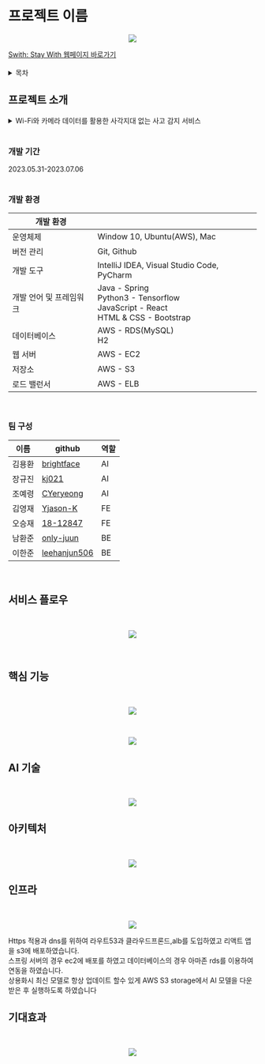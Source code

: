 <!-- [![Contributors][contributors-shield]][contributors-url]
[![Forks][forks-shield]][forks-url]
[![Stargazers][stars-shield]][stars-url]
[![Issues][issues-shield]][issues-url]
[![MIT License][license-shield]][license-url]
[![LinkedIn][linkedin-shield]][linkedin-url]

[contributors-shield]: https://img.shields.io/github/contributors/AIVLE-School-Third-Big-Project/AIVLE_BigProject_team21.svg?style=for-the-badge
[contributors-url]: https://github.com/AIVLE-School-Third-Big-Project/AIVLE_BigProject_team21/graphs/contributors
[forks-shield]: https://img.shields.io/github/forks/AIVLE-School-Third-Big-Project/AIVLE_BigProject_team21.svg?style=for-the-badge
[forks-url]: https://github.com/AIVLE-School-Third-Big-Project/AIVLE_BigProject_team21/network/members
[stars-shield]: https://img.shields.io/github/stars/AIVLE-School-Third-Big-Project/AIVLE_BigProject_team21.svg?style=for-the-badge
[stars-url]: https://github.com/AIVLE-School-Third-Big-Project/AIVLE_BigProject_team21/stargazers
[issues-shield]: https://img.shields.io/github/issues/AIVLE-School-Third-Big-Project/AIVLE_BigProject_team21.svg?style=for-the-badge
[issues-url]: https://github.com/AIVLE-School-Third-Big-Project/AIVLE_BigProject_team21/issues
[license-shield]: https://img.shields.io/github/license/AIVLE-School-Third-Big-Project/AIVLE_BigProject_team21.svg?style=for-the-badge
[license-url]: https://github.com/AIVLE-School-Third-Big-Project/AIVLE_BigProject_team21/blob/master/LICENSE.txt
[linkedin-shield]: https://img.shields.io/badge/-LinkedIn-black.svg?style=for-the-badge&logo=linkedin&colorB=555
[linkedin-url]: https://linkedin.com/in/othneildrew -->

# 프로젝트 이름
<div align="center">
<p><img src="/doc/images/main.png"></p>
</div>
<a href = "https://www.swith.kr">Swith: Stay With 웹페이지 바로가기</a>
<br/>
<br/>
<!-- TABLE OF CONTENTS -->
<details>
<summary>목차</summary>
<ol>
<li>
 <a href="#프로젝트-소개">프로젝트 소개</a>
 <ul>
  <li><a href="#개발-기간">개발 기간</a></li>
 </ul>
 <ul>
  <li><a href="#개발-환경">개발 환경</a></li>
 </ul>
 <ul>
  <li><a href="#팀-구성">팀 구성</a></li>
 </ul>
</li>
<li><a href="#서비스-플로우">서비스 플로우</a></li>
<li><a href="#핵심-기능">핵심 기능</a></li>
<li><a href="#ai-기술">AI 기술</a></li>
<li><a href="#아키텍처">아키텍처</a></li>
<li><a href="#인프라">인프라</a></li>
<li><a href="#기대효과">기대효과</a></li>
</ol>
</details>


## 프로젝트 소개
<details>
<summary>Wi-Fi와 카메라 데이터를 활용한 사각지대 없는 사고 감지 서비스</summary>
<ul>
 <br/>
&nbsp S.WITH 팀은 WiFi와 카메라를 활용하여 사람의 위험 행동을 감지하는 프로젝트를 수행했습니다. <br/>이 프로젝트를 선택한 배경은 안전 사고가 아동과 고령자 사이에서 증가하고 있음을 관찰하면서, 이를 예방할 수 있는 서비스의 필요성을 느낀 것에서 출발하였습니다. <br/>이에 따라 영유아와 고령자에 초점을 맞추어 조사한 결과, 영유아의 사고 발생 대부분이 가정 내에서 발생하는 안전 사고임을 확인했습니다. <br/>또한 고령자의 안전 사고는 연간 증가하고 있으며, 그 중 절반 이상이 가정 내에서 발생하는 낙상 사고임을 발견했습니다.<br/><br/>
&nbsp 따라서, 저희는 영유아와 고령자의 안전 사고를 예방하기 위해 가정에서 사용할 수 있는 서비스를 고안하게 되었고, 이를 바탕으로 홈 IoT 기기를 활용한 AI 행동 감지 플랫폼을 구현하였습니다. <br/>이 플랫폼을 통해 가정 내에서 발생하는 안전 사고를 예방할 수 있으며, 사고 발생 시 보호자에게 알림을 전송하고 자동으로 신고할 수 있습니다. <br/>또한, 연령에 관계없이 비상 상황을 감지하고 종합적으로 관리할 수 있는 통합적인 케어 플랫폼을 구현하였습니다.<br/>
 
<!--  S.WITH 팀은 WiFi와 카메라를 이용하여 사람의 위험 행동 감지하는 프로젝트를 진행하였습니다.<br/>
저희가 해당 과제를 선정하게 된 배경은 아동과 고령에 대해서 부쩍 많아진 안전 사고를 보며 <br/>
사고를 예방할 수 있는 서비스는 없을까 라는 생각에서 시작하게 되었습니다.<br/>
선정 배경을 토대로 영유아 고령자에게 포커스를 맞추고 조사해본 결과 영유아의 경우 사고 발생의<br/> 
약 90% 이상이 집 안에서 발생하는 안전 사고임을 파악하였습니다.<br/>
또한 고령자의 가정내 안전 사고는 매년 증가 하는 주세이며 이 중 절반 이상이<br/> 
가정 내에서 발생하는 낙상 사고임도 파악할 수 있었습니다.<br/>
따라서 저희는 영유아와 고령자의 안전 사고를 막기 위해 집안에서 사용할 수 있는 서비스를 고안하게 되었고<br/>
이를 바탕으로 홈 IOT 기기를 이용한 AI 행동 감지 플램폼를 구현하게 되었습니다.<br/>
홈 IOT 기기를 통해 가정내 안전 사고를 예방할 수 있고 보호자에게 알리고 자동으로 신고를 해 주며 <br/>
이외에도 비상 상황을 감지해주는 연령과 무관하게 통합적으로 케어할 수 있는 플랫폼을 구현였습니다.<br/> -->
</ul>
</details>

<br/>

### 개발 기간
2023.05.31-2023.07.06<br/>
<br/>

### 개발 환경
| 개발 환경	| |
| -- | -- |
| 운영체제|	Window 10, Ubuntu(AWS), Mac |
| 버전 관리|	Git, Github|
| 개발 도구|	IntelliJ IDEA, Visual Studio Code, PyCharm|
| 개발 언어 및 프레임워크|	Java - Spring<br>Python3 - Tensorflow<br>JavaScript - React <br> HTML & CSS - Bootstrap <br>|
| 데이터베이스|	AWS - RDS(MySQL)<br>H2|
| 웹 서버 |	AWS - EC2 |
| 저장소 | AWS - S3 |
| 로드 밸런서 | AWS - ELB|
<br/>

### 팀 구성
|이름|github|역할|
|--|--|--|
|김용환|<a href = "https://github.com/brightface">brightface</a>|AI|
|장규진|<a href = "https://github.com/kj021">kj021</a>|AI|
|조예령|<a href = "https://github.com/CYeryeong">CYeryeong</a>|AI|
|김영재|<a href = "https://github.com/Yjason-K">Yjason-K</a>|FE|
|오승재|<a href = "https://github.com/18-12847">18-12847</a>|FE|
|남환준|<a href = "https://github.com/only-juun">only-juun</a>|BE|
|이한준|<a href = "https://github.com/leehanjun506">leehanjun506</a>|BE|


<br/>

## 서비스 플로우
﻿<div align="center">
<p><img src="/doc/images/serviceflow.png"></p>
</div>
<br/>

## 핵심 기능
﻿<div align="center">
<p><img src="/doc/images/wifi_camera.png"></p>
</div>
﻿<div align="center">
<p><img src="/doc/images/service.png"></p>
</div>

## AI 기술
﻿<div align="center">
<p><img src="/doc/images/architect.png"></p>
</div>

## 아키텍처
﻿<div align="center">
<p><img src="/doc/images/3tier.png"></p>
</div>

## 인프라
﻿<div align="center">
<p><img src="/doc/images/infra.png"></p>
</div>
Https 적용과 dns를 위하여 라우트53과 클라우드프론드,alb를 도입하였고 리액트 앱을 s3에 배포하였습니다. <br/>
스프링 서버의 경우 ec2에 배포를 하였고 데이터베이스의 경우 아마존 rds를 이용하여 연동을 하였습니다. <br/>
상용화시 최신 모델로 항상 업데이트 할수 있게 AWS S3 storage에서 AI 모델을 다운받은 후 실행하도록 하였습니다 <br/>

## 기대효과
﻿<div align="center">
<p><img src="/doc/images/expect.png"></p>
</div>
